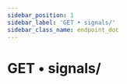 ```yaml
---
sidebar_position: 1
sidebar_label: 'GET • signals/'
sidebar_class_name: endpoint_doc
---
```


# GET • signals/